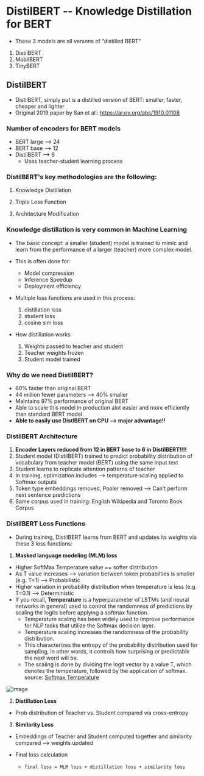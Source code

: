 # DistilBERT -- Knowledge Distillation for BERT

* These 3 models are all versons of “distilled BERT"
1. DistilBERT
2. MobilBERT
3. TinyBERT 


## DistilBERT
* DistilBERT, simply put is a distilled version of BERT: smaller, faster, cheaper and lighter
* Original 2019 paper by San et al.: https://arxiv.org/abs/1910.01108

### Number of encoders for BERT models
* BERT large —> 24
* BERT base —> 12
* DistilBERT —> 6
  * Uses teacher-student learning process

### DistilBERT's key methodologies are the following:

1. Knowledge Distillation

2. Triple Loss Function

3. Architecture Modification


### Knowledge distillation is very common in Machine Learning 
* The basic concept: a smaller (student) model is trained to mimic and learn from the performance of a larger (teacher) more complex model. 
* This is often done for:
  * Model compression
  * Inference Speedup
  * Deployment efficiency 

* Multiple loss functions are used in this process:
  1. distillation loss
  2. student loss
  3. cosine sim loss

* How distillation works
  1. Weights passed to teacher and student
  2. Teacher weights frozen
  3. Student model trained



### Why do we need DistilBERT?
* 60% faster than original BERT
* 44 million fewer parameters —> 40% smaller
* Maintains 97% performance of original BERT
* Able to scale this model in production alot easier and more efficiently than standard BERT model. 
* **Able to easily use DistlBERT on CPU —> major advantage!!**


### DistilBERT Architecture
1. **Encoder Layers reduced from 12 in BERT base to 6 in DistilBERT!!!!**
2. Student model (DistilBERT) trained to predict probability distribution of vocabulary from teacher model (BERT) using the same input text
3. Student learns to replicate attention patterns of teacher
4. In training, optimization includes --> temperature scaling applied to Softmax outputs
5. Token type embeddings removed, Pooler removed --> Can’t perform next sentence predictions
6. Same corpus used in training: English Wikipedia and Toronto Book Corpus



### DistilBERT Loss Functions
* During training, DistilBERT learns from BERT and updates its weights via these 3 loss functions:

1. **Masked language modeling (MLM) loss**
 * Higher SoftMax Temperature value == softer distribution 
 * As T value increases —> variation between token probabilties is smaller (e.g. T=1) —> Probabilistic
 * Higher variation in probability distribution when temperature is less (e.g. T=0.1) —> Deterministic
 * If you recall, **Temperature** is a hyperparameter of LSTMs (and neural networks in general) used to control the randomness of predictions by scaling the logits before applying a softmax function.
   * Temperature scaling has been widely used to improve performance for NLP tasks that utilize the Softmax decision layer.
   * Temperature scaling increases the randomness of the probability distribution.
   * This characterizes the entropy of the probability distribution used for sampling, in other words, it controls how surprising or predictable the next word will be.
   * The scaling is done by dividing the logit vector by a value T, which denotes the temperature, followed by the application of softmax. source: [Softmax Temperature](https://medium.com/@harshit158/softmax-temperature-5492e4007f71)




![image](https://github.com/user-attachments/assets/602382d4-a8e1-4bf7-9b2e-6bfbcba0dd54)




2. **Distillation Loss**
 * Prob distribution of Teacher vs. Student compared via cross-entropy


3. **Similarity Loss**
 * Embeddings of Teacher and Student computed together and similarity compared —> weights updated


* Final loss calculation
  * `final loss = MLM loss + distillation loss + similarity loss`



